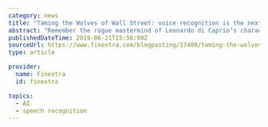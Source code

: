 ```yaml
---
category: news
title: "Taming the Wolves of Wall Street: voice recognition is the next frontier of compliance"
abstract: "Remember the rogue mastermind of Leonardo di Caprio’s character in Martin Scorsese’s Wolf of Wall Street? Based on the real life story of Jordan Belfort, the movie showcases one compliance breach after another – as dozens of ‘successful’ calls ..."
publishedDateTime: 2019-06-21T15:56:00Z
sourceUrl: https://www.finextra.com/blogposting/17400/taming-the-wolves-of-wall-street-voice-recognition-is-the-next-frontier-of-compliance
type: article

provider:
  name: Finextra
  id: finextra

topics:
  - AI
  - speech recognition
---
```

